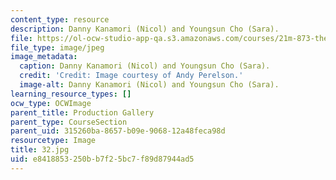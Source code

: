 ```yaml
---
content_type: resource
description: Danny Kanamori (Nicol) and Youngsun Cho (Sara).
file: https://ol-ocw-studio-app-qa.s3.amazonaws.com/courses/21m-873-theater-arts-topics-fall-2004-january-iap-2005/e8418853250bb7f25bc7f89d87944ad5_32.jpg
file_type: image/jpeg
image_metadata:
  caption: Danny Kanamori (Nicol) and Youngsun Cho (Sara).
  credit: 'Credit: Image courtesy of Andy Perelson.'
  image-alt: Danny Kanamori (Nicol) and Youngsun Cho (Sara).
learning_resource_types: []
ocw_type: OCWImage
parent_title: Production Gallery
parent_type: CourseSection
parent_uid: 315260ba-8657-b09e-9068-12a48feca98d
resourcetype: Image
title: 32.jpg
uid: e8418853-250b-b7f2-5bc7-f89d87944ad5
---
```


